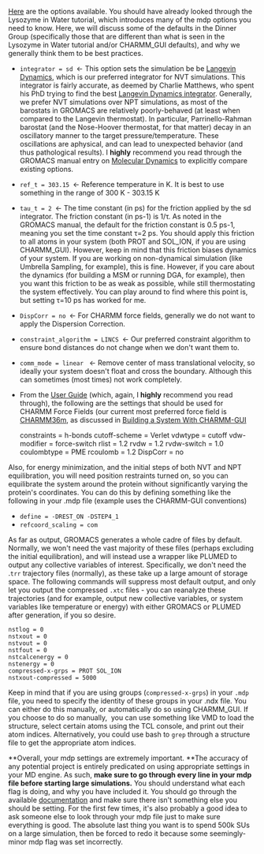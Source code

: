 [Here](http://manual.gromacs.org/documentation/2019.4/user-guide/mdp-options.html) are the options available. You should have already looked through the Lysozyme in Water tutorial, which introduces many of the mdp options you need to know. Here, we will discuss some of the defaults in the Dinner Group (specifically those that are different than what is seen in the Lysozyme in Water tutorial and/or CHARMM\_GUI defaults), and why we generally think them to be best practices. 

*   `integrator = sd `← This option sets the simulation be be [Langevin Dynamics](http://manual.gromacs.org/documentation/2019.4/reference-manual/algorithms/stochastic-dynamics.html), which is our preferred integrator for NVT simulations. This integrator is fairly accurate, as deemed by Charlie Matthews, who spent his PhD trying to find the best [Langevin Dynamics integrator](https://academic.oup.com/amrx/article/2013/1/34/166771). Generally, we prefer NVT simulations over NPT simulations, as most of the barostats in GROMACS are relatively poorly-behaved (at least when compared to the Langevin thermostat). In particular, Parrinello-Rahman barostat (and the Nose-Hoover thermostat, for that matter) decay in an oscillatory manner to the target pressure/temperature. These oscillations are aphysical, and can lead to unexpected behavior (and thus pathological results). I **highly** recommend you read through the GROMACS manual entry on [Molecular Dynamics](http://manual.gromacs.org/documentation/2019.4/reference-manual/algorithms/molecular-dynamics.html) to explicitly compare existing options. 
*   `ref_t = 303.15 `← Reference temperature in K. It is best to use something in the range of 300 K - 303.15 K
*   `tau_t = 2 `← The time constant (in ps) for the friction applied by the sd integrator. The friction constant (in ps\-1) is 1/τ. As noted in the GROMACS manual, the default for the friction constant is 0.5 ps\-1, meaning you set the time constant τ=2 ps. You should apply this friction to all atoms in your system (both PROT and SOL\_ION, if you are using CHARMM\_GUI). However, keep in mind that this friction biases dynamics of your system. If you are working on non-dynamical simulation (like Umbrella Sampling, for example), this is fine. However, if you care about the dynamics (for building a MSM or running DGA, for example), then you want this friction to be as weak as possible, while still thermostating the system effectively. You can play around to find where this point is, but setting τ=10 ps has worked for me. 
*   `DispCorr = no `← For CHARMM force fields, generally we do not want to apply the Dispersion Correction.
*   `constraint_algorithm = LINCS `← Our preferred constraint algorithm to ensure bond distances do not change when we don't want them to. 
*   `comm_mode = linear`   ← Remove center of mass translational velocity, so ideally your system doesn't float and cross the boundary. Although this can sometimes (most times) not work completely. 
*   From the [User Guide](http://manual.gromacs.org/documentation/2019.4/user-guide/force-fields.html#charmm) (which, again, I **highly** recommend you read through), the following are the settings that should be used for CHARMM Force Fields (our current most preferred force field is [CHARMM36m](https://www.nature.com/articles/nmeth.4067), as discussed in [Building a System With CHARMM-GUI](/display/thecookbook/Building+a+System+With+CHARMM-GUI) 


    constraints = h-bonds
    cutoff-scheme = Verlet
    vdwtype = cutoff
    vdw-modifier = force-switch
    rlist = 1.2
    rvdw = 1.2
    rvdw-switch = 1.0
    coulombtype = PME
    rcoulomb = 1.2
    DispCorr = no

Also, for energy minimization, and the initial steps of both NVT and NPT equilibration, you will need position restraints turned on, so you can equilibrate the system around the protein without significantly varying the protein's coordinates. You can do this by defining something like the following in your .mdp file (example uses the CHARMM-GUI conventions)

*   `define = -DREST_ON -DSTEP4_1`
*   `refcoord_scaling = com`

As far as output, GROMACS generates a whole cadre of files by default. Normally, we won't need the vast majority of these files (perhaps excluding the initial equilibration), and will instead use a wrapper like PLUMED to output any collective variables of interest. Specifically, we don't need the .`trr` trajectory files (normally), as these take up a large amount of storage space. The following commands will suppress most default output, and only let you output the compressed `.xtc` files - you can reanalyze these trajectories (and for example, output new collective variables, or system variables like temperature or energy) with either GROMACS or PLUMED after generation, if you so desire. 

    nstlog = 0
    nstxout = 0
    nstvout = 0
    nstfout = 0
    nstcalcenergy = 0
    nstenergy = 0
    compressed-x-grps = PROT SOL_ION
    nstxout-compressed = 5000

Keep in mind that if you are using groups (`compressed-x-grps`) in your `.mdp` file, you need to specify the identity of these groups in your .ndx file. You can either do this manually, or automatically do so using CHARMM\_GUI. If you choose to do so manually,  you can use something like VMD to load the structure, select certain atoms using the TCL console, and print out their atom indices. Alternatively, you could use bash to `grep` through a structure file to get the appropriate atom indices. 

**Overall, your mdp settings are extremely important. **The accuracy of any potential project is entirely predicated on using appropriate settings in your MD engine. As such, **make sure to go through every line in your mdp file before starting large simulations.** You should understand what each flag is doing, and why you have included it. You should go through the available [documentation](http://manual.gromacs.org/documentation/2019.4/user-guide/mdp-options.html) and make sure there isn't something else you should be setting. For the first few times, it's also probably a good idea to ask someone else to look through your mdp file just to make sure everything is good. The absolute last thing you want is to spend 500k SUs on a large simulation, then be forced to redo it because some seemingly-minor mdp flag was set incorrectly.